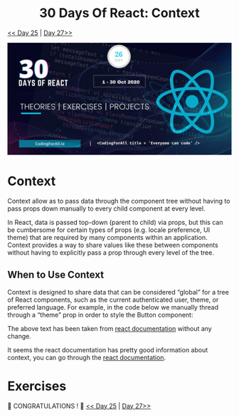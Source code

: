 <div align="center">
  <h1> 30 Days Of React: Context</h1>

</div>

[<< Day 25](../25_Custom_Hooks/25_custom_hooks.md) | [Day 27>>](../27_Ref/27_ref.md)

![30 Days of React banner](../images/30_days_of_react_banner_day_26.jpg)

# Context

Context allow as to pass data through the component tree without having to pass props down manually to every child component at every level.

In React, data is passed top-down (parent to child) via props, but this can be cumbersome for certain types of props (e.g. locale preference, UI theme) that are required by many components within an application. Context provides a way to share values like these between components without having to explicitly pass a prop through every level of the tree.

## When to Use Context

Context is designed to share data that can be considered “global” for a tree of React components, such as the current authenticated user, theme, or preferred language. For example, in the code below we manually thread through a “theme” prop in order to style the Button component:

The above text has been taken from [react documentation](https://reactjs.org/docs/context.html) without any change.

It seems the react documentation has pretty good information about context, you can go through the [react documentation](https://reactjs.org/docs/context.html).

# Exercises

🎉 CONGRATULATIONS ! 🎉
[<< Day 25](../25_Custom_Hooks/25_custom_hooks.md) | [Day 27>>](../27_Ref/27_ref.md)
